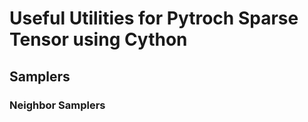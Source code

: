 # Useful Utilities for Pytroch Sparse Tensor using Cython

## Samplers

### Neighbor Samplers

### 

## 

